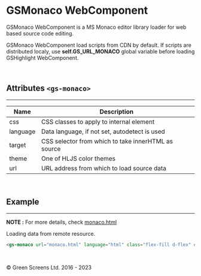 # GSMonaco WebComponent

GSMonaco WebComponent is a MS Monaco editor library loader for web based source code editing.

GSMonaco WebComponent load scripts from CDN by default. 
If scripts are distributed localy, use **self.GS_URL_MONACO** global variable before loading GSHighlight WebComponent.

<br>

## Attributes ```<gs-monaco>```
---

| Name               | Description                                         |
|--------------------|-----------------------------------------------------|
| css                | CSS classes to apply to internal element            |
| language           | Data language, if not set, autodetect is used       |
| target             | CSS selector from which to take innerHTML as source |
| theme              | One of HLJS color themes                            |
| url                | URL address from which to load source data          |

<br>

## Example
---

**NOTE :** 
For more details, check [monaco.html](../../demos/extra/GSMonaco.html)

Loading data from remote resource.

```html
<gs-monaco url="monaco.html" language="html" class="flex-fill d-flex" css="flex-fill"></gs-monaco>
```

<br>

&copy; Green Screens Ltd. 2016 - 2023

